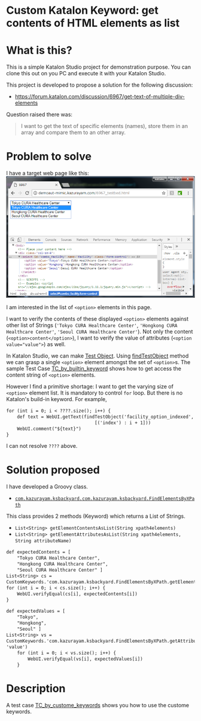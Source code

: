 Custom Katalon Keyword: get contents of HTML elements as list
=====

# What is this?

This is a simple Katalon Studio project for demonstration purpose.
You can clone this out on you PC and execute it with your Katalon Studio.

This project is developed to propose a solution for the following discussion:

- https://forum.katalon.com/discussion/6967/get-text-of-multiple-div-elements

Question raised there was:

> I want to get the text of specific elements (names), store them in an array and compare them to an other array.

# Problem to solve

I have a target web page like this:
![Target web page](https://github.com/kazurayam/KatalonDiscussion6967/blob/master/docs/6967_testbed.png)

I am interested in the list of `<option>` elements in this page.

I want to verify the contents of these displayed `<option>` elements against other list of Strings (`'Tokyo CURA Healthcare Center'`, `'Hongkong CURA Healthcare Center'`, `'Seoul CURA Healthcare Center'`). Not only the content (`<option>content</option>`), I want to verify the value of attributes (`<option value="value">`) as well.

In Katalon Studio, we can make [Test Object](https://docs.katalon.com/display/KD/Manage+Test+Object). Using [findTestObject](https://api-docs.katalon.com/studio/v4.7.0/api/com/kms/katalon/core/testobject/ObjectRepository.html) method we can grasp a single `<option>` element amongst the set of `<option>`s. The sample Test Case [TC_by_builtin_keyword](https://github.com/kazurayam/KatalonDiscussion6967/blob/master/Scripts/TC_by_builtin_keywords/Script1527139026235.groovy) shows how to get access the content string of `<option>` elements.

However I find a primitive shortage: I want to get the varying size of `<option>` element list. It is mandatory to control `for` loop. But there is no Katalon's build-in keyword. For example,

```
for (int i = 0; i < ????.size(); i++) {
    def text = WebUI.getText(findTestObject('facility_option_indexed',
                                 [('index') : i + 1]))
    WebUI.comment("${text}")
}
```
I can not resolve `????` above.


# Solution proposed

I have developed a Groovy class.
- [`com.kazurayam.ksbackyard.com.kazurayam.ksbackyard.FindElementsByXPath`](https://github.com/kazurayam/KatalonDiscussion6967/blob/master/Keywords/com/kazurayam/ksbackyard/FindElementsByXPath.groovy)

This class provides 2 methods (Keyword) which returns a List of Strings.
- `List<String> getElementContentsAsList(String xpath4elements)`
- `List<String> getElementAttributesAsList(String xpath4elements, String attributeName)`

```
def expectedContents = [
	"Tokyo CURA Healthcare Center",
	"Hongkong CURA Healthcare Center",
	"Seoul CURA Healthcare Center" ]
List<String> cs = CustomKeywords.'com.kazurayam.ksbackyard.FindElementsByXPath.getElementContentsAsList'('//select[@name="facility"]/option')
for (int i = 0; i < cs.size(); i++) {
	WebUI.verifyEqual(cs[i], expectedContents[i])
}
```

```
def expectedValues = [
	"Tokyo",
	"Hongkong",
	"Seoul" ]
List<String> vs = CustomKeywords.'com.kazurayam.ksbackyard.FindElementsByXPath.getAttributeValuesAsList'('//select[@name="facility"]/option', 'value')
    for (int i = 0; i < vs.size(); i++) {
    	WebUI.verifyEqual(vs[i], expectedValues[i])
    }
```

# Description

A test case [TC_by_custome_keywords](https://github.com/kazurayam/KatalonDiscussion6967/blob/master/Scripts/TC_by_custom_keywords/Script1527139045725.groovy) shows you how to use the custome keywords.
